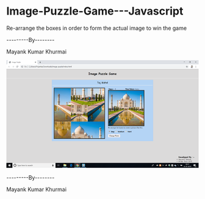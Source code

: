 # Image-Puzzle-Game---Javascript
Re-arrange the boxes in order to form the actual image to win the game



---------By--------

Mayank Kumar Khurmai   


![Test Image 4](https://github.com/Mayank-Khurmai/Image-Puzzle-Game---Javascript/blob/master/Screenshot.png)

---------By--------

Mayank Kumar Khurmai   
